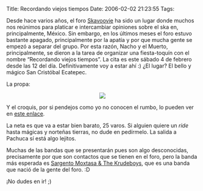 Title: Recordando viejos tiempos
Date: 2006-02-02 21:23:55
Tags: 

Desde hace varios años, el foro <a target="_blank" href="http://mx.groups.yahoo.com/group/skavoovie">Skavoovie</a> ha sido un lugar donde muchos nos reúnimos para platicar e intercambiar opiniones sobre el ska en, principalmente, México. Sin embargo, en los últimos meses el foro estuvo bastante apagado, principalmente por la apatía y por que mucha gente se empezó a separar del grupo. Por esta razón, Nacho y el Muerto, principalmente, se dieron a la tarea de organizar una fiesta-toquín con el nombre &#8220;Recordando viejos tiempos&#8221;. La cita es este sábado 4 de febrero desde las 12 del día. Definitivamente voy a estar ahí :) ¿El lugar? El bello y mágico San Cristóbal Ecatepec.

La propa:

<p align="center"><img src="http://groups.msn.com/isapi/fetch.dll?action=MyPhotos_GetPubPhoto&amp;PhotoID=nJwAAAK0MTcc4yhSzPYjpzP00!J6tGJ3JWq4rEHz3Lt!Xen289WbW!Kt4slKby7eVMiXO!sMysME"/></p>
<p align="left">Y el croquis, por si pendejos como yo no conocen el rumbo, lo pueden ver en <a target="_blank" href="http://groups.msn.com/isapi/fetch.dll?action=MyPhotos_GetPubPhoto&amp;PhotoID=nJwAAAFIMELyd*VTqjpsaQaqnyHUyIZLFD16RuPLmrkddeU8iaJmSp9oohJNmllhYy3hQ77ePGKs">este enlace</a>.</p>
<p align="left">La neta es que va a estar bien barato, 25 varos. Si alguien quiere un <em>ride</em> hasta mágicas y norteñas tierras, no dude en pedírmelo. La salida a Pachuca sí está algo lejitos.</p>
<p align="left">Muchas de las bandas que se presentarán pues son algo desconocidas, precisamente por que son contactos que se tienen en el foro, pero la banda más esperada es <a target="_blank" href="http://groups.msn.com/Sargentomoxtasathekrudeboys/">Sargento Moxtasa &amp; The Krudeboys</a>, que es una banda que nació de la gente del foro. :D</p>
<p align="left">¡No dudes en ir!  ;) </p>
